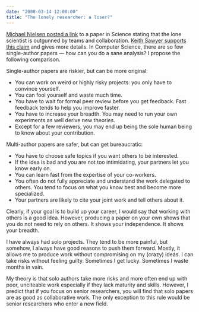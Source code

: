 ```yaml
---
date: "2008-03-14 12:00:00"
title: "The lonely researcher: a loser?"
---
```




[Michael Nielsen posted a link](http://michaelnielsen.org/blog/biweekly-links-for-03142008/) to a paper in Science stating that the lone scientist is outgunned by teams and collaboration. [Keith Sawyer supports this claim](https://keithsawyer.wordpress.com/2007/10/15/the-lone-genius-loses-to-the-team/) and gives more details.
In Computer Science, there are so few single-author papers &mdash; how can you do a sane analysis? I propose the following comparison.

Single-author papers are riskier, but can be more original:

- You can work on weird or highly risky projects: you only have to convince yourself.
- You can fool yourself and waste much time.
- You have to wait for formal peer review before you get feedback. Fast feedback tends to help you improve faster.
- You have to increase your breadth. You may need to run your own experiments as well derive new theories.
- Except for a few reviewers, you may end up being the sole human being to know about your contribution.


Multi-author papers are safer, but can get bureaucratic:

- You have to choose safe topics if you want others to be interested.
- If the idea is bad and you are not too intimidating, your partners let you know early on.
- You can learn fast from the expertise of your co-workers.
- You often do not fully appreciate and understand the work delegated to others. You tend to focus on what you know best and become more specialized.
- Your partners are likely to cite your joint work and tell others about it.


Clearly, if your goal is to build up your career, I would say that working with others is a good idea. However, producing a paper on your own shows that you do not need to rely on others. It shows your independence. It shows your breadth.

I have always had solo projects. They tend to be more painful, but somehow, I always have good reasons to push them forward. Mostly, it allows me to produce work without compromising on my (crazy) ideas. I can take risks without feeling guilty. Sometimes I get lucky. Sometimes I waste months in vain.

My theory is that solo authors take more risks and more often end up with poor, unciteable work especially if they lack maturity and skills. However, I predict that if you focus on senior researchers, you will find that solo papers are as good as collaborative work. The only exception to this rule would be senior researchers who enter a new field.

